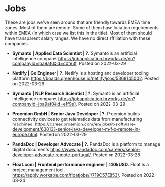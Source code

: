 # Jobs

These are jobs we've seen around that are friendly towards EMEA time zones. Most of them are remote. Some of them have location requirements within EMEA (in which case we list this in the title). Most of them should have transparent salary ranges. We have no direct affiliation with these companies.
* **Symanto | Applied Data Scientist | ?.** Symanto is an artificial intelligence company.
 https://jobapplication.hrworks.de/en?companyId=jba9af0&id=c0fe3f. Posted on 2022-03-29

* **Netlify | Go Engineer | ?.** Netlify is a hosting and developer tooling platform
 https://boards.greenhouse.io/netlify/jobs/5368145002. Posted on 2022-03-29

* **Symanto | NLP Research Scientist | ?.** Symanto is an artificial intelligence company.
 https://jobapplication.hrworks.de/en?companyId=jba9af0&id=e1f9e1. Posted on 2022-03-29

* **Proemion GmbH | Senior Java Developer | ?.** Proemion builds connectivity devices to get telematics data from manufacturing machines.
 https://career.proemion.com/en/jobs/it-software-development/638138-senior-java-developer-m-f-x-remote-in-europe.html. Posted on 2022-03-29

* **PandaDoc | Developer Advocate | ?.** PandaDoc is a platform to manage digital documents
 https://www.pandadoc.com/careers/senior-developer-advocate-remote-portugal/. Posted on 2022-03-28

* **Float.com | Frontend performance engineer | 140kUSD.** Float is a project management tool.
 https://apply.workable.com/floatjobs/j/719C57E853/. Posted on 2022-03-24

